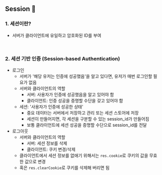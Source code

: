 ## **Session 🪪**
### 1. 세션이란?
- 서버가 클라이언트에 유일하고 암호화된 ID를 부여

<br/>

### 2. 세션 기반 인증 (Session-based Authentication)
- 로그인
  - 서버가 '해당 유저는 인증에 성공했음'을 알고 있다면, 유저가 매번 로그인할 필요가 없음
  - 서버와 클라이언트의 역할
    - 서버: 사용자가 인증에 성공했음을 알고 있어야 함
    - 클라이언트: 인증 성공을 증명할 수단을 갖고 있어야 함
  - 세션: '사용자가 인증에 성공한 상태'
    - 중요 데이터는 서버에서 저장하고 관리 또는 세션 스토어에 저장
    - 세션이 만들어지면, 각 세션을 구분할 수 있는 session_id가 만들어짐
    - 보통 클라이언트에 세션 성공을 증명할 수단으로 session_id를 전달
- 로그아웃
  - 서버와 클라이언트의 역할
    - 서버: 세션 정보를 삭제
    - 클라이언트: 쿠키 변경/삭제
  - 클라이언트에서 세션 정보를 없애기 위해서는 `res.cookie`로 쿠키의 값을 무효한 값으로 변경
  - 혹은 `res.clearCookie`로 쿠키를 삭제해 버리면 됨